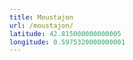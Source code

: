 ```yaml
---
title: Moustajon
url: /moustajon/
latitude: 42.815000000000005
longitude: 0.5975320000000001
---
```

